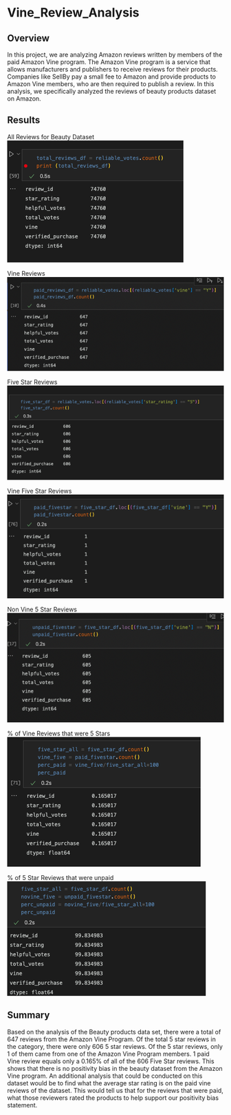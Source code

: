 # Vine_Review_Analysis

## Overview
In this project, we are analyzing Amazon reviews written by members of the paid Amazon Vine program. The Amazon Vine program is a service that allows manufacturers and publishers to receive reviews for their products. Companies like SellBy pay a small fee to Amazon and provide products to Amazon Vine members, who are then required to publish a review. In this analysis, we specifically analyzed the reviews of beauty products dataset on Amazon.

## Results

All Reviews for Beauty Dataset
![all reviews](/resources/Total%20Reviews.png)

Vine Reviews 
![vine reviews](/resources/paid%20reviews.png)

Five Star Reviews
![five star](/resources/Five%20Star%20Reviews.png)

Vine Five Star Reviews
![vine 5 star](/resources/Vine%20Five%20Stars.png)

Non Vine 5 Star Reviews
![non vine 5](/resources/unapid%205%20star.png)

% of Vine Reviews that were 5 Stars
![%five](/resources/%25%20Paid%20Reviews.png)

% of 5 Star Reviews that were unpaid
![unpaid%](/resources/%25%20Unpaid%20Reviews.png)

## Summary

Based on the analysis of the Beauty products data set, there were a total of 647 reviews from the Amazon Vine Program. Of the total 5 star reviews in the category, there were only 606 5 star reviews. Of the 5 star reviews, only 1 of them came from one of the Amazon Vine Program members. 1 paid Vine review equals only a 0.165% of all of the 606 Five Star reviews. This shows that there is no positivity bias in the beauty dataset from the Amazon Vine program. An additional analysis that could be conducted on this dataset would be to find what the average star rating is on the paid vine reviews of the dataset. This would tell us that for the reviews that were paid, what those reviewers rated the products to help support our positivity bias statement. 